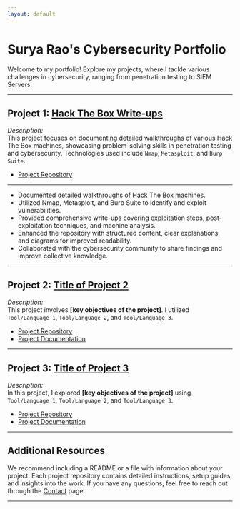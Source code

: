 ```yaml
---
layout: default
---
```


# Surya Rao's Cybersecurity Portfolio

Welcome to my portfolio! Explore my projects, where I tackle various challenges in cybersecurity, ranging from penetration testing to SIEM Servers.

---

## Project 1: **[Hack The Box Write-ups](./project-1.html)**

_Description:_  
This project focuses on documenting detailed walkthroughs of various Hack The Box machines, showcasing problem-solving skills in penetration testing and cybersecurity. Technologies used include `Nmap`, `Metasploit`, and `Burp Suite`.  
* [Project Repository](./project-1-repo.html)  

---

- Documented detailed walkthroughs of Hack The Box machines.
- Utilized Nmap, Metasploit, and Burp Suite to identify and exploit vulnerabilities.
- Provided comprehensive write-ups covering exploitation steps, post-exploitation techniques, and machine analysis.
- Enhanced the repository with structured content, clear explanations, and diagrams for improved readability.
- Collaborated with the cybersecurity community to share findings and improve collective knowledge.
---

## Project 2: **[Title of Project 2](./project-2.html)**

_Description:_  
This project involves **[key objectives of the project]**. I utilized `Tool/Language 1`, `Tool/Language 2`, and `Tool/Language 3`.  
* [Project Repository](./project-2-repo.html)  
* [Project Documentation](./project-2-docs.html)

---

## Project 3: **[Title of Project 3](./project-3.html)**

_Description:_  
In this project, I explored **[key objectives of the project]** using `Tool/Language 1`, `Tool/Language 2`, and `Tool/Language 3`.  
* [Project Repository](./project-3-repo.html)  
* [Project Documentation](./project-3-docs.html)

---

## Additional Resources

We recommend including a README or a file with information about your project. Each project repository contains detailed instructions, setup guides, and insights into the work. If you have any questions, feel free to reach out through the [Contact](./contact.html) page.

---
